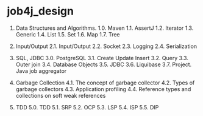 # job4j_design

1. Data Structures and Algorithms.
   1.0. Maven
   1.1. AssertJ
   1.2. Iterator
   1.3. Generic
   1.4. List
   1.5. Set
   1.6. Map
   1.7. Tree

2. Input/Output
   2.1. Input/Output
   2.2. Socket
   2.3. Logging
   2.4. Serialization

3. SQL, JDBC
   3.0. PostgreSQL
   3.1. Create Update Insert
   3.2. Query
   3.3. Outer join
   3.4. Database Objects
   3.5. JDBC
   3.6. Liquibase
   3.7. Project. Java job aggregator

4. Garbage Collection 
   4.1. The concept of garbage collector
   4.2. Types of garbage collectors
   4.3. Application profiling
   4.4. Reference types and collections on soft weak references

5. TDD
   5.0. TDD
   5.1. SRP
   5.2. OCP
   5.3. LSP
   5.4. ISP
   5.5. DIP
